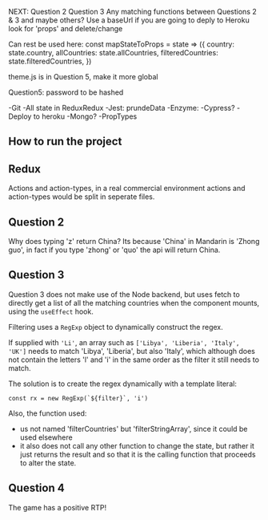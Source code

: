 NEXT:
Question 2
Question 3
Any matching functions between Questions 2 & 3 and maybe others?
Use a baseUrl if you are going to deply to Heroku
look for 'props' and delete/change

Can rest be used here:
const mapStateToProps = state => ({
        country: state.country,
        allCountries: state.allCountries,
        filteredCountries: state.filteredCountries,
    })

theme.js is in Question 5, make it more global

Question5: password to be hashed

-Git
-All state in ReduxRedux
-Jest: prundeData
-Enzyme:
-Cypress?
-Deploy to heroku
-Mongo?
-PropTypes


## How to run the project

## Redux

Actions and action-types, in a real commercial environment actions and action-types would be split in seperate files.

## Question 2

Why does typing 'z' return China? Its because 'China' in Mandarin is 'Zhong guo', in fact if you type 'zhong' or 'quo' the api will return China.

## Question 3

Question 3 does not make use of the Node backend, but uses fetch to directly get a list of all the matching countries when the component mounts, using the `useEffect` hook.

Filtering uses a `RegExp` object to dynamically construct the regex. 

If supplied with `'Li'`, an array such as `['Libya', 'Liberia', 'Italy', 'UK']` needs to match 'Libya', 'Liberia', but also 'Italy', which although does not contain the letters 'l' and 'i' in the same order as the filter it still needs to match.

The solution is to create the regex dynamically with a template literal:

```const rx = new RegExp(`${filter}`, 'i')```

Also, the function used:

- us not named 'filterCountries' but 'filterStringArray', since it could be used elsewhere
- it also does not call any other function to change the state, but rather it just returns the result and so that it is the calling function that proceeds to alter the state.


## Question 4

The game has a positive RTP!